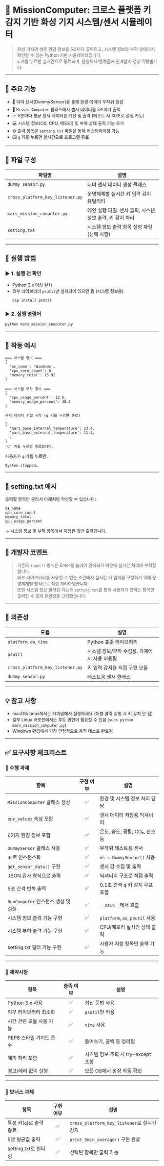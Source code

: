 # 🌌 MissionComputer: 크로스 플랫폼 키 감지 기반 화성 기지 시스템/센서 시뮬레이터

> 화성 기지의 생존 환경 정보를 5초마다 출력하고, 시스템 정보와 부하 상태까지 확인할 수 있는 Python 기반 시뮬레이터입니다.  
> `q` 키를 누르면 실시간으로 종료되며, 운영체제/플랫폼에 관계없이 정상 작동합니다.

---

## 💌 주요 기능

- 🌡️ 더미 센서(DummySensor)를 통해 환경 데이터 무작위 생성
- 🧠 `MissionComputer` 클래스에서 센서 데이터를 5초마다 출력
- 📈 5분마다 평균 센서 데이터를 계산 및 출력 (테스트 시 30초로 설정 가능)
- 💻 시스템 정보(OS, CPU, 메모리) 및 부하 상태 출력 기능 추가
- ⚙️ 출력 항목을 `setting.txt` 파일을 통해 커스터마이징 가능
- ⌨️ `q` 키를 누르면 실시간으로 프로그램 종료

---

## 💌 파일 구성

| 파일명 | 설명 |
|--------|------|
| `dummy_sensor.py` | 더미 센서 데이터 생성 클래스 |
| `cross_platform_key_listener.py` | 운영체제별 실시간 키 입력 감지 유틸리티 |
| `mars_mission_computer.py` | 메인 실행 파일. 센서 출력, 시스템 정보 출력, 키 감지 처리 |
| `setting.txt` | 시스템 정보 출력 항목 설정 파일 (선택 사항) |

---

## 💌 실행 방법

### ▶️ 1. 실행 전 확인

- Python 3.x 이상 설치
- 외부 라이브러리 `psutil`만 설치되어 있으면 됨 (시스템 정보용)
  ```bash
  pip install psutil
  ```

### ▶️ 2. 실행 명령어

```bash
python mars_mission_computer.py
```

---

## 💌 작동 예시

```plaintext
=== 시스템 정보 ===
{
  'os_name': 'Windows',
  'cpu_core_count': 8,
  'memory_total': 15.92
}

=== 시스템 부하 정보 ===
{
  'cpu_usage_percent': 12.5,
  'memory_usage_percent': 48.2
}

센서 데이터 수집 시작 (q 키를 누르면 종료)

{
  'mars_base_internal_temperature': 23.4,
  'mars_base_external_temperature': 11.2,
  ...
}
'q' 키를 누르면 종료됩니다.
```

사용자가 `q` 키를 누르면:

```plaintext
System stopped…
```

---

## 💌 setting.txt 예시

출력할 항목만 골라서 아래처럼 작성할 수 있습니다:

```
os_name
cpu_core_count
memory_total
cpu_usage_percent
```

→ 시스템 정보 및 부하 항목에서 지정한 것만 출력됩니다.

---

## 💌 개발자 코멘트

> 기존의 `input()` 방식은 Enter를 눌러야 인식되기 때문에 실시간 처리에 부적합합니다.  
> 외부 라이브러리를 사용할 수 없는 조건에서 실시간 키 입력을 구현하기 위해 운영체제별 방식으로 직접 처리하였습니다.  
> 또한 시스템 정보 필터링 기능은 `setting.txt`를 통해 사용자가 원하는 항목만 출력할 수 있게 유연성을 고려했습니다.

---

## 💌 의존성

| 모듈 | 설명 |
|------|------|
| `platform`, `os`, `time` | Python 표준 라이브러리 |
| `psutil` | 시스템 정보/부하 수집용. 과제에서 사용 허용됨 |
| `cross_platform_key_listener.py` | 키 입력 감지용 직접 구현 모듈 |
| `dummy_sensor.py` | 테스트용 센서 클래스 |

---

## 💡 참고 사항

- macOS/Linux에서는 터미널에서 실행하세요 (더블 클릭 실행 시 키 감지 안 됨)
- 일부 Linux 배포판에서는 루트 권한이 필요할 수 있음 (`sudo python mars_mission_computer.py`)
- Windows 환경에서 가장 안정적으로 동작 테스트 완료됨

---

## ✅ 요구사항 체크리스트

### 📌 수행 과제

| 항목 | 구현 여부 | 설명 |
|------|:--------:|------|
| `MissionComputer` 클래스 생성 | ✅ | 환경 및 시스템 정보 처리 담당 |
| `env_values` 속성 포함 | ✅ | 센서 데이터 저장용 딕셔너리 |
| 6가지 환경 정보 포함 | ✅ | 온도, 습도, 광량, CO₂, 산소 등 |
| `DummySensor` 클래스 사용 | ✅ | 무작위 테스트용 센서 |
| `ds`로 인스턴스화 | ✅ | `ds = DummySensor()` 사용 |
| `get_sensor_data()` 구현 | ✅ | 센서 값 수집 및 출력 |
| JSON 유사 형식으로 출력 | ✅ | 딕셔너리 구조로 직접 출력 |
| 5초 간격 반복 출력 | ✅ | 0.1초 간격 q 키 감지 루프 포함 |
| `RunComputer` 인스턴스 생성 및 실행 | ✅ | `__main__`에서 호출 |
| 시스템 정보 출력 기능 구현 | ✅ | `platform`, `os`, `psutil` 사용 |
| 시스템 부하 출력 기능 구현 | ✅ | CPU/메모리 실시간 상태 출력 |
| setting.txt 필터 기능 구현 | ✅ | 사용자 지정 항목만 출력 가능 |

---

### 📌 제약사항

| 항목 | 충족 여부 | 설명 |
|------|:--------:|------|
| Python 3.x 사용 | ✅ | 최신 문법 사용 |
| 외부 라이브러리 최소화 | ✅ | `psutil`만 허용 |
| 시간 관련 모듈 사용 가능 | ✅ | `time` 사용 |
| PEP8 스타일 가이드 준수 | ✅ | 들여쓰기, 공백 등 정리됨 |
| 예외 처리 포함 | ✅ | 시스템 정보 조회 시 try-except 포함 |
| 경고/에러 없이 실행 | ✅ | 모든 OS에서 정상 작동 확인 |

---

### 🌟 보너스 과제

| 항목 | 구현 여부 | 설명 |
|------|:--------:|------|
| 특정 키(`q`)로 출력 종료 | ✅ | `cross_platform_key_listener`로 실시간 감지 |
| 5분 평균값 출력 | ✅ | `print_5min_average()` 구현 완료 |
| setting.txt로 필터링 | ✅ | 선택된 항목만 출력 가능 |

